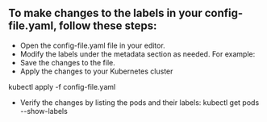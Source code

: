 ## To make changes to the labels in your config-file.yaml, follow these steps:	
- Open the config-file.yaml file in your editor.
- Modify the labels under the metadata section as needed. For example: 
- Save the changes to the file.
- Apply the changes to your Kubernetes cluster

kubectl apply -f config-file.yaml
- Verify the changes by listing the pods and their labels:
kubectl get pods --show-labels



